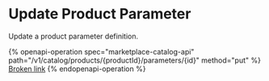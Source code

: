 # Update Product Parameter

Update a product parameter definition.

{% openapi-operation spec="marketplace-catalog-api" path="/v1/catalog/products/{productId}/parameters/{id}" method="put" %}
[Broken link](broken-reference)
{% endopenapi-operation %}
